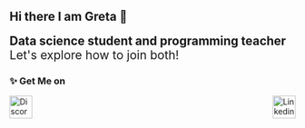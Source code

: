 ## Hi there I am Greta 👋
<div style='font-size:1.5em'>
	<b>Data science student and programming teacher</b>
	<br>
	Let's explore how to join both!
</div>

### ✨ Get Me on
<div align='left' style="display: flex; justify-content: space-between;">
	<a href='https://discord.com/'>
		<img src='https://pbs.twimg.com/media/CSA9MacUcAAdY8h.png' alt='Discord' width="40" height="40">
	</a>
	<a href='https://www.linkedin.com/in/greta-garcia-hernandez-149168106/'>
		<img src='https://upload.wikimedia.org/wikipedia/commons/thumb/c/ce/Linkedin_circle.svg/1024px-Linkedin_circle.svg.png' alt='Linkedin' width="40" height="40">
	</a>

<!-- 
✨
Here are some ideas to get you started:

- 🔭 I’m currently working on ...
- 🌱 I’m currently learning ...
- 👯 I’m looking to collaborate on ...
- 🤔 I’m looking for help with ...
- 💬 Ask me about ...
- 📫 How to reach me: ...
- 😄 Pronouns: ...
- ⚡ Fun fact: ...
-->
